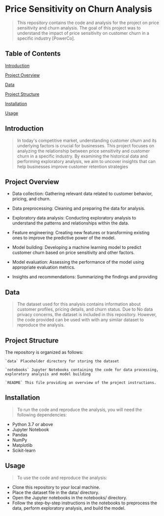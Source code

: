 # Price Sensitivity on Churn Analysis
> This repository contains the code and analysis for the project on price sensitivity and churn analysis. The goal of this project was to understand the impact of price sensitivity on customer churn in a specific industry [PowerCo].

 ## Table of Contents
  [Introduction](Introduction)
  
  [Project Overview](Project-Overview)
  
  [Data](Data)
  
  [Project Structure](Project-Structure)
  
  [Installation](Installation)
  
  [Usage](Usage)
  
  ## Introduction
  > In today's competitive market, understanding customer churn and its underlying factors is crucial for businesses. This project focuses on analyzing the relationship between price sensitivity and customer churn in a specific industry. By examining the historical data and performing exploratory analysis, we aim to uncover insights that can help businesses improve customer retention strategies
  
 ## Project Overview
  - Data collection: Gathering relevant data related to customer behavior, pricing, and churn.
  
  - Data preprocessing: Cleaning and preparing the data for analysis.
  - Exploratory data analysis: Conducting exploratory analysis to understand the patterns and relationships within the data.
  - Feature engineering: Creating new features or transforming existing ones to improve the predictive power of the model.
  - Model building: Developing a machine learning model to predict customer churn based on price sensitivity and other factors.
  - Model evaluation: Assessing the performance of the model using appropriate evaluation metrics.
  - Insights and recommendations: Summarizing the findings and providing 

## Data
> The dataset used for this analysis contains information about customer profiles, pricing details, and churn status. Due to No data privacy concerns, the dataset is  included in this repository. However, the code provided can be used with with any similar dataset to reproduce the analysis.

## Project Structure
  The repository is organized as follows:
  
    `data` Placeholder directory for storing the dataset
    
    `notebooks` Jupyter Notebooks containing the code for data processing, exploratory analysis and model building
    
    `README` This file providing an overview of the project instructions.
 
 ## Installation
 > To run the code and reproduce the analysis, you will need the following dependencies:
- Python 3.7 or above
- Jupyter Notebook
- Pandas
- NumPy
- Matplotlib
- Scikit-learn

## Usage
> To use the code and reproduce the analysis:
  - Clone this repository to your local machine.
  - Place the dataset file in the data/ directory.
  - Open the Jupyter notebooks in the notebooks/ directory.
  - Follow the step-by-step instructions in the notebooks to preprocess the data, perform exploratory analysis, and build the model.
    
